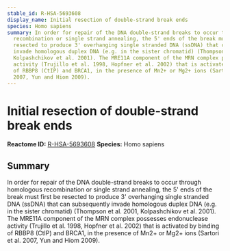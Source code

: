 ```yaml
---
stable_id: R-HSA-5693608
display_name: Initial resection of double-strand break ends
species: Homo sapiens
summary: In order for repair of the DNA double-strand breaks to occur through homologous
  recombination or single strand annealing, the 5' ends of the break must first be
  resected to produce 3' overhanging single stranded DNA (ssDNA) that can subsequently
  invade homologous duplex DNA (e.g. in the sister chromatid) (Thompson et al. 2001,
  Kolpashchikov et al. 2001). The MRE11A component of the MRN complex possesses endonuclease
  activity (Trujillo et al. 1998, Hopfner et al. 2002) that is activated by binding
  of RBBP8 (CtIP) and BRCA1, in the presence of Mn2+ or Mg2+ ions (Sartori et al.
  2007, Yun and Hiom 2009).
---
```


# Initial resection of double-strand break ends
**Reactome ID:** [R-HSA-5693608](https://reactome.org/content/detail/R-HSA-5693608)
**Species:** Homo sapiens

## Summary

In order for repair of the DNA double-strand breaks to occur through homologous recombination or single strand annealing, the 5' ends of the break must first be resected to produce 3' overhanging single stranded DNA (ssDNA) that can subsequently invade homologous duplex DNA (e.g. in the sister chromatid) (Thompson et al. 2001, Kolpashchikov et al. 2001). The MRE11A component of the MRN complex possesses endonuclease activity (Trujillo et al. 1998, Hopfner et al. 2002) that is activated by binding of RBBP8 (CtIP) and BRCA1, in the presence of Mn2+ or Mg2+ ions (Sartori et al. 2007, Yun and Hiom 2009).
